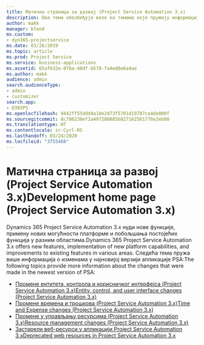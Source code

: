 ```yaml
---
title: Матична страница за развој (Project Service Automation 3.x)
description: Ова тема обезбеђује везе ка темама које пружају информације о развоју апликације Dynamics 365 Project Service Automation (PSA) верзије 3. x.
author: makk
manager: kfend
ms.custom:
- dyn365-projectservice
ms.date: 03/26/2019
ms.topic: article
ms.prod: Project Service
ms.service: business-applications
ms.assetid: 65af632e-076a-40df-b570-fa4ed8e6a4ae
ms.author: makk
audience: admin
search.audienceType:
- admin
- customizer
search.app:
- D365PS
ms.openlocfilehash: 9442ff55ddd4a10e2d73f5701d19787ca4de000f
ms.sourcegitcommit: 8c786230ef2a497280885b827162561776e2eb00
ms.translationtype: HT
ms.contentlocale: sr-Cyrl-RS
ms.lasthandoff: 03/24/2020
ms.locfileid: "3755468"
---
```

# <a name="development-home-page-project-service-automation-3x"></a><span data-ttu-id="e5735-103">Матична страница за развој (Project Service Automation 3.x)</span><span class="sxs-lookup"><span data-stu-id="e5735-103">Development home page (Project Service Automation 3.x)</span></span>

<span data-ttu-id="e5735-104">Dynamics 365 Project Service Automation 3.x нуди нове функције, примену нових могућности платформе и побољшања постојећих функција у разним областима.</span><span class="sxs-lookup"><span data-stu-id="e5735-104">Dynamics 365 Project Service Automation 3.x offers new features, implementation of new platform capabilities, and improvements to existing features in various areas.</span></span> <span data-ttu-id="e5735-105">Следећа тема пружа више информација о изменама у најновијој верзији апликације PSA:</span><span class="sxs-lookup"><span data-stu-id="e5735-105">The following topics provide more information about the changes that were made in the newest version of PSA:</span></span>

- [<span data-ttu-id="e5735-106">Промене ентитета, контрола и корисничког интерфејса (Project Service Automation 3.x)</span><span class="sxs-lookup"><span data-stu-id="e5735-106">Entity, control, and user interface changes (Project Service Automation 3.x)</span></span>](../developer-guides/entity-changes-v3.x.md)
- [<span data-ttu-id="e5735-107">Промене времена и трошкова (Project Service Automation 3.x)</span><span class="sxs-lookup"><span data-stu-id="e5735-107">Time and Expense changes (Project Service Automation 3.x)</span></span>](../developer-guides/time-expense-changes-v3.x.md)
- [<span data-ttu-id="e5735-108">Промене у управљању ресурсима (Project Service Automation 3.x)</span><span class="sxs-lookup"><span data-stu-id="e5735-108">Resource management changes (Project Service Automation 3.x)</span></span>](../developer-guides/resource-management-changes-v3.x.md)
- [<span data-ttu-id="e5735-109">Застарели веб-ресурси у апликацији Project Service Automation 3.x</span><span class="sxs-lookup"><span data-stu-id="e5735-109">Deprecated web resources in Project Service Automation 3.x</span></span>](../developer-guides/web-resources-deprecated-v3.x.md)
